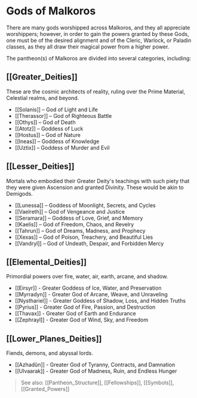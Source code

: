 # Gods of Malkoros

There are many gods worshipped across Malkoros, and they all appreciate worshippers; however, in order to gain the powers granted by these Gods, one must be of the desired alignment and of the Cleric, Warlock, or Paladin classes, as they all draw their magical power from a higher power.

The pantheon(s) of Malkoros are divided into several categories, including:

## [[Greater_Deities]]

These are the cosmic architects of reality, ruling over the Prime Material, Celestial realms, and beyond.

- [[Solanis]] – God of Light and Life  
- [[Therassor]] – God of Righteous Battle  
- [[Othys]] – God of Death  
- [[Atotz]] – Goddess of Luck  
- [[Hostus]] – God of Nature  
- [[Ineas]] – Goddess of Knowledge  
- [[Uztix]] – Goddess of Murder and Evil

## [[Lesser_Deities]]
Mortals who embodied their Greater Deity's teachings with such piety that they were given Ascension and granted Divinity. These would be akin to Demigods.

- [[Lunessa]] – Goddess of Moonlight, Secrets, and Cycles
- [[Vaelreth]] – God of Vengeance and Justice
- [[Seramara]] – Goddess of Love, Grief, and Memory
- [[Kaelis]] – God of Freedom, Chaos, and Revelry
- [[Tahrun]] – God of Dreams, Madness, and Prophecy
- [[Xexas]] – God of Poison, Treachery, and Beautiful Lies
- [[Vandryl]] – God of Undeath, Despair, and Forbidden Mercy

## [[Elemental_Deities]]
Primordial powers over fire, water, air, earth, arcane, and shadow.

- [[Eirsyr]] - Greater Goddess of Ice, Water, and Preservation
- [[Myrradyn]] - Greater God of Arcane, Weave, and Unraveling
- [[Nysthariel]] - Greater Goddess of Shadow, Loss, and Hidden Truths
- [[Pyrius]] - Greater God of Fire, Passion, and Destruction
- [[Thavax]] - Greater God of Earth and Endurance
- [[Zephrayl]] - Greater God of Wind, Sky, and Freedom

## [[Lower_Planes_Deities]]
Fiends, demons, and abyssal lords.

- [[Azhadûn]] - Greater God of Tyranny, Contracts, and Damnation
- [[Ulvaarak]] - Greater God of Madness, Ruin, and Endless Hunger

> See also: [[Pantheon_Structure]], [[Fellowships]], [[Symbols]], [[Granted_Powers]]
